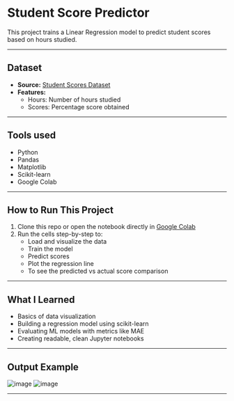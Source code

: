 # Student Score Predictor

This project trains a Linear Regression model to predict student scores based on hours studied.

---

## Dataset

- **Source:** [Student Scores Dataset](http://bit.ly/w-data)
- **Features:**
  - Hours: Number of hours studied
  - Scores: Percentage score obtained

---

## Tools used

- Python   
- Pandas   
- Matplotlib 
- Scikit-learn  
- Google Colab

---

## How to Run This Project

1. Clone this repo or open the notebook directly in [Google Colab](https://colab.research.google.com)
2. Run the cells step-by-step to:
   - Load and visualize the data
   - Train the model
   - Predict scores
   - Plot the regression line
   - To see the predicted vs actual score comparison

---

## What I Learned

- Basics of data visualization
- Building a regression model using scikit-learn
- Evaluating ML models with metrics like MAE
- Creating readable, clean Jupyter notebooks

---

## Output Example
![image](https://github.com/user-attachments/assets/674d34e3-da81-4469-9d59-afb9744592c2)
![image](https://github.com/user-attachments/assets/c926e428-ca83-4cc0-a20b-fab8cb8c4428)


---


